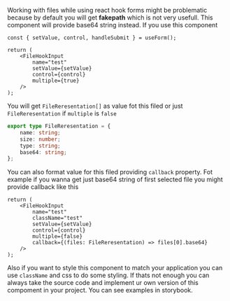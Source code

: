 Working with files while using react hook forms might be problematic because by default you will get **fakepath** which is not very usefull. This component will provide base64 string instead. If you use this component

```tsx
const { setValue, control, handleSubmit } = useForm();

return (
    <FileHookInput
        name="test"
        setValue={setValue}
        control={control}
        multiple={true}
    />
);
```

You will get `FileReresentation[]` as value fot this filed or just `FileReresentation` if `multiple` is `false`

```ts
export type FileReresentation = {
    name: string;
    size: number;
    type: string;
    base64: string;
};
```

You can also format value for this filed providing `callback` property. Fot example if you wanna get just base64 string of first selected file you might provide callback like this

```tsx
return (
    <FileHookInput
        name="test"
        className="test"
        setValue={setValue}
        control={control}
        multiple={false}
        callback={(files: FileReresentation) => files[0].base64}
    />
);
```

Also if you want to style this component to match your application you can use `className` and css to do some styling. If thats not enough you can always take the source code and implement ur own version of this compoment in your project.
You can see examples in storybook.
